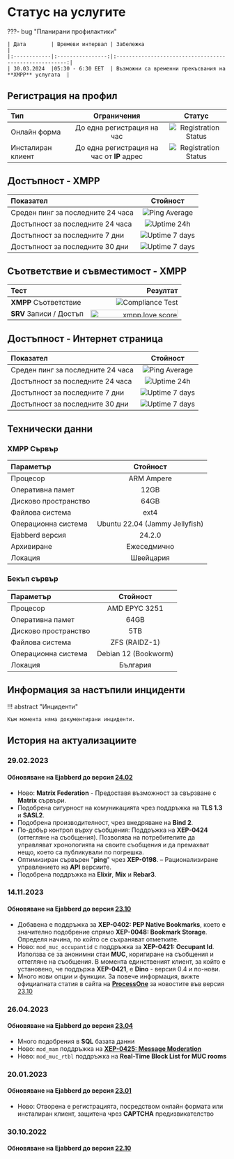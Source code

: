 # Статус на услугите

???- bug "Планирани профилактики"

    | Дата        | Времеви интервал | Забележка                                              |
    |:------------|:----------------:|:------------------------------------------------------:|
    | 30.03.2024  |05:30 - 6:30 EET  | Възможни са временни прекъсвания на **XMPP** услугата  |

## Регистрация на профил

| Тип               | Ограничения                               |Статус                     |
|:------------------|:-----------------------------------------:|:-------------------------:|
| Онлайн форма      |До една регистрация на час                 |![Registration Status](https://uptime.tinyserver.eu/api/badge/141/status?label=&upLabel=ОТВОРЕНА&downLabel=ЗАТВОРЕНА) |
| Инсталиран клиент |До една регистрация на час от **IP** адрес |![Registration Status](https://uptime.tinyserver.eu/api/badge/141/status?label=&upLabel=ОТВОРЕНА&downLabel=ЗАТВОРЕНА) |

## Достъпност - **XMPP**

| Показател                  |Стойност                                             |
|:---------------------------|:---------------------------------------------------:|
| Среден пинг за последните 24 часа|![Ping Average](https://uptime.tinyserver.eu/api/badge/137/ping?label=) |
| Достъпност за последните 24 часа |![Uptime 24h](https://uptime.tinyserver.eu/api/badge/121/uptime/24?label=)|
| Достъпност за последните 7 дни  |![Uptime 7 days](https://uptime.tinyserver.eu/api/badge/121/uptime/168?label=)|
| Достъпност за последните 30 дни  |![Uptime 7 days](https://uptime.tinyserver.eu/api/badge/121/uptime/720?label=)|

## Съответствие и съвместимост - **XMPP**

| Тест                 |Резултат                                                                   |
|:---------------------|--------------------------------------------------------------------------:|
| **XMPP** Съответствие| ![Compliance Test](https://compliance.conversations.im/badge/chatrix.one) |
|**SRV** Записи / Достъп| <a href='https://xmpp.love/servers/chatrix.one/results'><img src='https://xmpp.love/servers/chatrix.one/badge' width='201px' height='18px' alt='xmpp.love score'></a> |

## Достъпност - Интернет страница

| Показател                  |Стойност                                             |
|:---------------------------|:---------------------------------------------------:|
| Среден пинг за последните 24 часа|![Ping Average](https://uptime.tinyserver.eu/api/badge/135/ping?label=) |
| Достъпност за последните 24 часа |![Uptime 24h](https://uptime.tinyserver.eu/api/badge/135/uptime/24?label=)|
| Достъпност за последните 7 дни  |![Uptime 7 days](https://uptime.tinyserver.eu/api/badge/135/uptime/168?label=)|
| Достъпност за последните 30 дни  |![Uptime 7 days](https://uptime.tinyserver.eu/api/badge/135/uptime/720?label=)|

## Технически данни

### XMPP Сървър

| Параметър            | Стойност                       |
|:---------------------|:------------------------------:|
| Процесор             | ARM Ampere                     |
| Оперативна памет     | 12GB                           |
| Дисково пространство | 64GB                           |
| Файлова система      | ext4                           |
| Операционна система  | Ubuntu 22.04 (Jammy Jellyfish) |
| Ejabberd версия      | 24.2.0                        |
| Архивиране           | Ежеседмично                    |
| Локация              | Швейцария                      |

### Бекъп сървър

| Параметър            | Стойност                       |
|:---------------------|:------------------------------:|
| Процесор             | AMD EPYC 3251                  |
| Оперативна памет     | 64GB                           |
| Дисково пространство | 5TB                            |
| Файлова система      | ZFS (RAIDZ-1)                  |
| Операционна система  | Debian 12 (Bookworm)           |
| Локация              | България                       |

## Информация за настъпили инциденти

!!! abstract "Инциденти"

    Към момента няма документирани инциденти.

## История на актуализациите

### 29.02.2023

#### Обновяване на Ejabberd до версия [24.02](https://github.com/processone/ejabberd/releases/tag/24.02)

- Ново: **Matrix Federation** - Предоставя възможност за свързване с **Matrix** сървъри.
- Подобрена сигурност на комуникацията чрез поддръжка на **TLS 1.3** и **SASL2**.
- Подобрена производителност, чрез внедряване на **Bind 2**.
- По-добър контрол върху съобщения: Поддръжка на **XEP-0424** (оттегляне на съобщения). Позволява на потребителите да управляват хронологията на своите съобщения и да премахват нещо, което са публикували по погрешка.
- Оптимизиран сървърен "**ping**" чрез **XEP-0198**.
– Рационализиране управлението на **API** версиите.
- Подобрена поддръжка на **Elixir**, **Mix** и **Rebar3**.

### 14.11.2023

#### Обновяване на Ejabberd до версия [23.10](https://github.com/processone/ejabberd/releases/tag/23.10)

- Добавена е поддръжка за **XEP-0402: PEP Native Bookmarks**, което е значително подобрение спрямо **XEP-0048: Bookmark Storage**. Определя начина, по който се съхраняват отметките.
- Ново: `mod_muc_occupantid` с поддръжка за **XEP-0421: Occupant Id**. Използва се за анонимни стаи **MUC**, коригиране на съобщения и оттегляне на съобщения. В момента единственият клиент, за който е установено, че поддържа **XEP-0421**, е **Dino** - версия 0.4 и по-нови.
- Много нови опции и функции. За повече информация, вижте официалната статия в сайта на [**ProcessOne**](https://www.process-one.net/) за новостите във версия [23.10](https://www.process-one.net/blog/ejabberd-23-10/)

### 26.04.2023

#### Обновяване на Ejabberd до версия [23.04](https://github.com/processone/ejabberd/releases/tag/23.04)

- Много подобрения в **SQL** базата данни
- Ново: `mod_mam` поддръжка на **[XEP-0425: Message Moderation](https://xmpp.org/extensions/xep-0425.html)**
- Ново: `mod_muc_rtbl` поддръжка на **Real-Time Block List for MUC rooms**

### 20.01.2023

#### Обновяване на Ejabberd до версия [23.01](https://github.com/processone/ejabberd/releases/tag/23.01)

- Ново: Отворена е регистрацията, посредством онлайн формата или инсталиран клиент, защитена чрез **CAPTCHA** предизвикателство

### 30.10.2022

#### Обновяване на Ejabberd до версия [22.10](https://github.com/processone/ejabberd/releases/tag/22.10)
